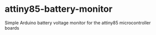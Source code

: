 # attiny85-battery-monitor
Simple Arduino battery voltage monitor for the attiny85 microcontroller boards
